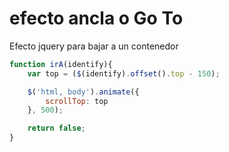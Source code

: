 efecto ancla o Go To
============

Efecto jquery para bajar a un contenedor

```javascript
function irA(identify){
	var top = ($(identify).offset().top - 150);

	$('html, body').animate({
        scrollTop: top
    }, 500);

    return false;
}
```
